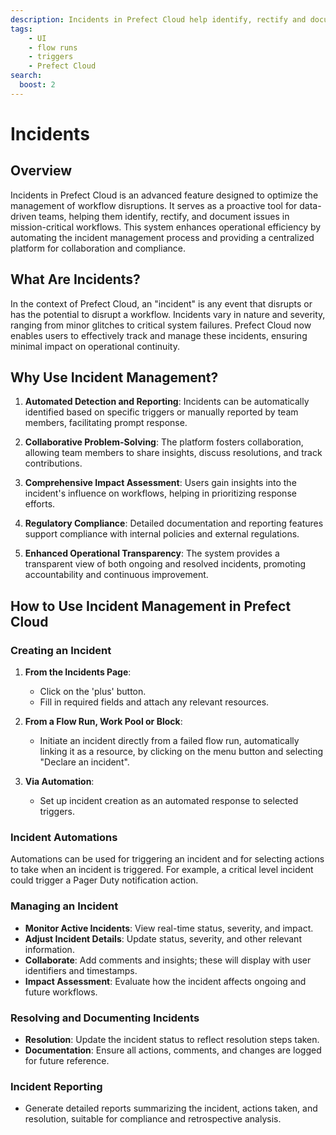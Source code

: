 ```yaml
---
description: Incidents in Prefect Cloud help identify, rectify and document issues in mission-critical workflows.
tags:
    - UI
    - flow runs
    - triggers
    - Prefect Cloud
search:
  boost: 2
---
```


# Incidents<span class="badge cloud"></span>

## Overview

Incidents in Prefect Cloud is an advanced feature designed to optimize the management of workflow disruptions. It serves as a proactive tool for data-driven teams, helping them identify, rectify, and document issues in mission-critical workflows. This system enhances operational efficiency by automating the incident management process and providing a centralized platform for collaboration and compliance.

## What Are Incidents?

In the context of Prefect Cloud, an "incident" is any event that disrupts or has the potential to disrupt a workflow. Incidents vary in nature and severity, ranging from minor glitches to critical system failures. Prefect Cloud now enables users to effectively track and manage these incidents, ensuring minimal impact on operational continuity.

## Why Use Incident Management?

1. **Automated Detection and Reporting**: Incidents can be automatically identified based on specific triggers or manually reported by team members, facilitating prompt response.

2. **Collaborative Problem-Solving**: The platform fosters collaboration, allowing team members to share insights, discuss resolutions, and track contributions.

3. **Comprehensive Impact Assessment**: Users gain insights into the incident's influence on workflows, helping in prioritizing response efforts.

4. **Regulatory Compliance**: Detailed documentation and reporting features support compliance with internal policies and external regulations.

5. **Enhanced Operational Transparency**: The system provides a transparent view of both ongoing and resolved incidents, promoting accountability and continuous improvement.

## How to Use Incident Management in Prefect Cloud

### Creating an Incident

1. **From the Incidents Page**:
   - Click on the 'plus' button.
   - Fill in required fields and attach any relevant resources.

2. **From a Flow Run, Work Pool or Block**:
   - Initiate an incident directly from a failed flow run, automatically linking it as a resource, by clicking on the menu button and selecting "Declare an incident".

3. **Via Automation**:
   - Set up incident creation as an automated response to selected triggers.
     
### Incident Automations

Automations can be used for triggering an incident and for selecting actions to take when an incident is triggered. For example, a critical level incident could trigger a Pager Duty notification action. 

### Managing an Incident

- **Monitor Active Incidents**: View real-time status, severity, and impact.
- **Adjust Incident Details**: Update status, severity, and other relevant information.
- **Collaborate**: Add comments and insights; these will display with user identifiers and timestamps.
- **Impact Assessment**: Evaluate how the incident affects ongoing and future workflows.

### Resolving and Documenting Incidents

- **Resolution**: Update the incident status to reflect resolution steps taken.
- **Documentation**: Ensure all actions, comments, and changes are logged for future reference.

### Incident Reporting

- Generate detailed reports summarizing the incident, actions taken, and resolution, suitable for compliance and retrospective analysis.


